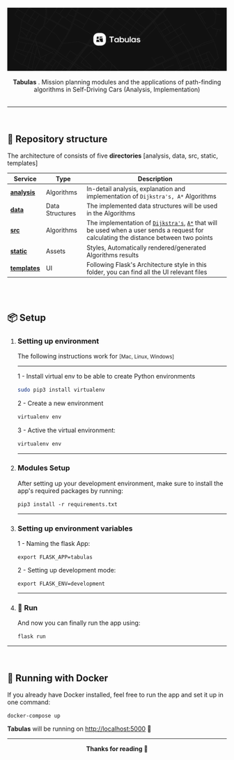 
![](.github/assets/images/cover.jpg)

<div align="center">
<b>Tabulas</b> . Mission planning modules and the applications of path-finding algorithms in Self-Driving Cars (Analysis, Implementation)


</div>

<br>


---

<br>

## 💎 **Repository structure**
The architecture of consists of five **directories** [analysis, data, src, static, templates]


| Service | Type | Description |
----------|-----|------------|
[**analysis**](./analysis/analysis.md)  | Algorithms |   In-detail analysis, explanation and implementation of `Dijkstra's, A*` Algorithms
[**data**](./data/)   | Data Structures | The implemented data structures will be used in the Algorithms
[**src**](./src/)    | Algorithms | The implementation of [`Dijkstra's`](./analysis/dijkstra/README.md), [`A*`](./analysis/a*/README.md) that will be used when a user sends a request for calculating the distance between two points
[**static**](./static/) | Assets |  Styles, Automatically rendered/generated Algorithms results
[**templates**](./templates/)   | UI | Following Flask's Architecture style in this folder, you can find all the UI relevant files



<br>
<br>

## 📦 **Setup**
 

1. ### **Setting up environment**
   
   The following instructions work for <small>[Mac, Linux, Windows]</small>

   ---
 

   1 - Install virtual env to be able to create Python environments

   ```bash
   sudo pip3 install virtualenv 
   ```

   2 - Create a new environment

   ```bash
   virtualenv env
   ```
   
   3 - Active the virtual environment:

   ```bash
   virtualenv env
   ```


   ---

 

2. ###  **Modules Setup**
   After setting up your development environment, make sure to install the app's required packages by running:
   ```
   pip3 install -r requirements.txt
   ```

   ---
 
3. ###  **Setting up environment variables**

 
   1 - Naming the flask App:
   ```
   export FLASK_APP=tabulas
   ```
 

   2 - Setting up development mode:
   ```
   export FLASK_ENV=development
   ```
 

   ---


4. ###  🚀 **Run**
   And now you can finally run the app using: 
   ```
   flask run
   ```

---

<br>

## 🐳 **Running with Docker**
If you already have Docker installed, feel free to run the app and set it up in one command:

```
docker-compose up  
```

**Tabulas** will be running on [http://localhost:5000](http://localhost:5000) 🚀


---



<div align="center">

**Thanks for reading 🎉**

</div>
